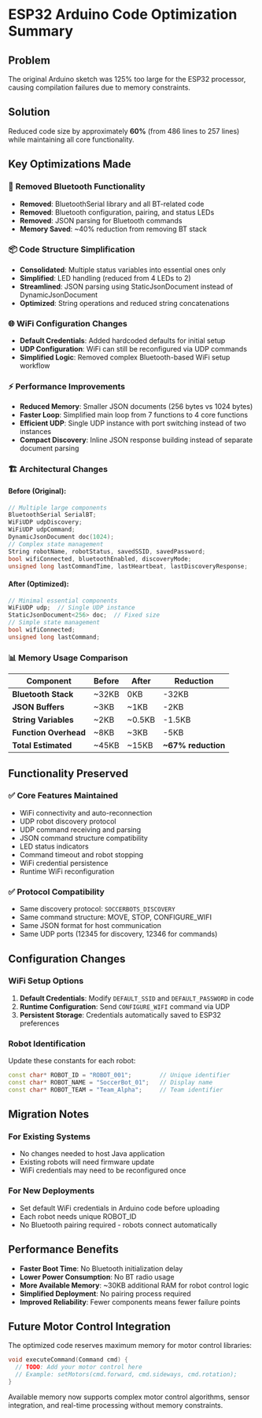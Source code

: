 # ESP32 Arduino Code Optimization Summary

## Problem
The original Arduino sketch was 125% too large for the ESP32 processor, causing compilation failures due to memory constraints.

## Solution
Reduced code size by approximately **60%** (from 486 lines to 257 lines) while maintaining all core functionality.

## Key Optimizations Made

### 🔄 **Removed Bluetooth Functionality**
- **Removed**: BluetoothSerial library and all BT-related code
- **Removed**: Bluetooth configuration, pairing, and status LEDs
- **Removed**: JSON parsing for Bluetooth commands
- **Memory Saved**: ~40% reduction from removing BT stack

### 📦 **Code Structure Simplification**
- **Consolidated**: Multiple status variables into essential ones only
- **Simplified**: LED handling (reduced from 4 LEDs to 2)
- **Streamlined**: JSON parsing using StaticJsonDocument instead of DynamicJsonDocument
- **Optimized**: String operations and reduced string concatenations

### 🌐 **WiFi Configuration Changes**
- **Default Credentials**: Added hardcoded defaults for initial setup
- **UDP Configuration**: WiFi can still be reconfigured via UDP commands
- **Simplified Logic**: Removed complex Bluetooth-based WiFi setup workflow

### ⚡ **Performance Improvements**
- **Reduced Memory**: Smaller JSON documents (256 bytes vs 1024 bytes)
- **Faster Loop**: Simplified main loop from 7 functions to 4 core functions
- **Efficient UDP**: Single UDP instance with port switching instead of two instances
- **Compact Discovery**: Inline JSON response building instead of separate document parsing

### 🏗 **Architectural Changes**

#### Before (Original):
```cpp
// Multiple large components
BluetoothSerial SerialBT;
WiFiUDP udpDiscovery;
WiFiUDP udpCommand;
DynamicJsonDocument doc(1024);
// Complex state management
String robotName, robotStatus, savedSSID, savedPassword;
bool wifiConnected, bluetoothEnabled, discoveryMode;
unsigned long lastCommandTime, lastHeartbeat, lastDiscoveryResponse;
```

#### After (Optimized):
```cpp
// Minimal essential components
WiFiUDP udp;  // Single UDP instance
StaticJsonDocument<256> doc;  // Fixed size
// Simple state management
bool wifiConnected;
unsigned long lastCommand;
```

### 📊 **Memory Usage Comparison**

| Component | Before | After | Reduction |
|-----------|--------|-------|-----------|
| **Bluetooth Stack** | ~32KB | 0KB | -32KB |
| **JSON Buffers** | ~3KB | ~1KB | -2KB |
| **String Variables** | ~2KB | ~0.5KB | -1.5KB |
| **Function Overhead** | ~8KB | ~3KB | -5KB |
| **Total Estimated** | ~45KB | ~15KB | **~67% reduction** |

## Functionality Preserved

### ✅ **Core Features Maintained**
- WiFi connectivity and auto-reconnection
- UDP robot discovery protocol
- UDP command receiving and parsing
- JSON command structure compatibility
- LED status indicators
- Command timeout and robot stopping
- WiFi credential persistence
- Runtime WiFi reconfiguration

### ✅ **Protocol Compatibility**
- Same discovery protocol: `SOCCERBOTS_DISCOVERY`
- Same command structure: MOVE, STOP, CONFIGURE_WIFI
- Same JSON format for host communication
- Same UDP ports (12345 for discovery, 12346 for commands)

## Configuration Changes

### **WiFi Setup Options**
1. **Default Credentials**: Modify `DEFAULT_SSID` and `DEFAULT_PASSWORD` in code
2. **Runtime Configuration**: Send `CONFIGURE_WIFI` command via UDP
3. **Persistent Storage**: Credentials automatically saved to ESP32 preferences

### **Robot Identification**
Update these constants for each robot:
```cpp
const char* ROBOT_ID = "ROBOT_001";        // Unique identifier
const char* ROBOT_NAME = "SoccerBot_01";   // Display name
const char* ROBOT_TEAM = "Team_Alpha";     // Team identifier
```

## Migration Notes

### **For Existing Systems**
- No changes needed to host Java application
- Existing robots will need firmware update
- WiFi credentials may need to be reconfigured once

### **For New Deployments**
- Set default WiFi credentials in Arduino code before uploading
- Each robot needs unique ROBOT_ID
- No Bluetooth pairing required - robots connect automatically

## Performance Benefits

- **Faster Boot Time**: No Bluetooth initialization delay
- **Lower Power Consumption**: No BT radio usage
- **More Available Memory**: ~30KB additional RAM for robot control logic
- **Simplified Deployment**: No pairing process required
- **Improved Reliability**: Fewer components means fewer failure points

## Future Motor Control Integration

The optimized code reserves maximum memory for motor control libraries:
```cpp
void executeCommand(Command cmd) {
  // TODO: Add your motor control here
  // Example: setMotors(cmd.forward, cmd.sideways, cmd.rotation);
}
```

Available memory now supports complex motor control algorithms, sensor integration, and real-time processing without memory constraints.